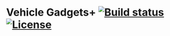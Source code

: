 # Vehicle Gadgets+ [![Build status](https://ci.appveyor.com/api/projects/status/10xonj8yo3jkl8l0?svg=true)](https://ci.appveyor.com/project/alexguirre/vehiclegadgetsplus) [![License](https://img.shields.io/github/license/alexguirre/vehiclegadgetsplus.svg)](LICENSE.md)